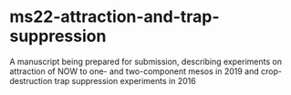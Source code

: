 # ms22-attraction-and-trap-suppression
A manuscript being prepared for submission, describing experiments on attraction of NOW to one- and two-component mesos in 2019 and crop-destruction trap suppression experiments in 2016
